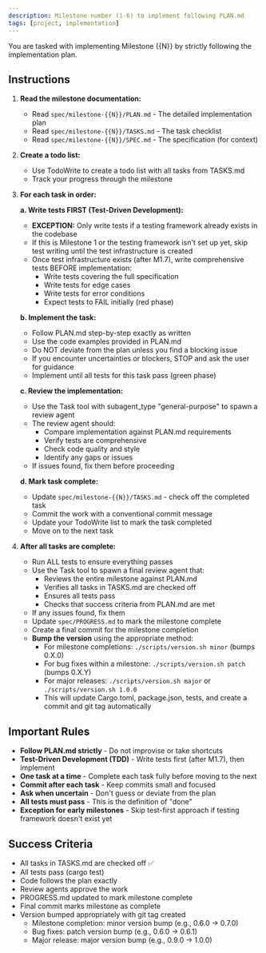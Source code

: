 ```yaml
---
description: Milestone number (1-6) to implement following PLAN.md
tags: [project, implementation]
---
```


You are tasked with implementing Milestone {{N}} by strictly following the implementation plan.

## Instructions

1. **Read the milestone documentation:**
   - Read `spec/milestone-{{N}}/PLAN.md` - The detailed implementation plan
   - Read `spec/milestone-{{N}}/TASKS.md` - The task checklist
   - Read `spec/milestone-{{N}}/SPEC.md` - The specification (for context)

2. **Create a todo list:**
   - Use TodoWrite to create a todo list with all tasks from TASKS.md
   - Track your progress through the milestone

3. **For each task in order:**

   **a. Write tests FIRST (Test-Driven Development):**
   - **EXCEPTION:** Only write tests if a testing framework already exists in the codebase
   - If this is Milestone 1 or the testing framework isn't set up yet, skip test writing until the test infrastructure is created
   - Once test infrastructure exists (after M1.7), write comprehensive tests BEFORE implementation:
     - Write tests covering the full specification
     - Write tests for edge cases
     - Write tests for error conditions
     - Expect tests to FAIL initially (red phase)

   **b. Implement the task:**
   - Follow PLAN.md step-by-step exactly as written
   - Use the code examples provided in PLAN.md
   - Do NOT deviate from the plan unless you find a blocking issue
   - If you encounter uncertainties or blockers, STOP and ask the user for guidance
   - Implement until all tests for this task pass (green phase)

   **c. Review the implementation:**
   - Use the Task tool with subagent_type "general-purpose" to spawn a review agent
   - The review agent should:
     - Compare implementation against PLAN.md requirements
     - Verify tests are comprehensive
     - Check code quality and style
     - Identify any gaps or issues
   - If issues found, fix them before proceeding

   **d. Mark task complete:**
   - Update `spec/milestone-{{N}}/TASKS.md` - check off the completed task
   - Commit the work with a conventional commit message
   - Update your TodoWrite list to mark the task completed
   - Move on to the next task

4. **After all tasks are complete:**
   - Run ALL tests to ensure everything passes
   - Use the Task tool to spawn a final review agent that:
     - Reviews the entire milestone against PLAN.md
     - Verifies all tasks in TASKS.md are checked off
     - Ensures all tests pass
     - Checks that success criteria from PLAN.md are met
   - If any issues found, fix them
   - Update `spec/PROGRESS.md` to mark the milestone complete
   - Create a final commit for the milestone completion
   - **Bump the version** using the appropriate method:
     - For milestone completions: `./scripts/version.sh minor` (bumps 0.X.0)
     - For bug fixes within a milestone: `./scripts/version.sh patch` (bumps 0.X.Y)
     - For major releases: `./scripts/version.sh major` or `./scripts/version.sh 1.0.0`
     - This will update Cargo.toml, package.json, tests, and create a commit and git tag automatically

## Important Rules

- **Follow PLAN.md strictly** - Do not improvise or take shortcuts
- **Test-Driven Development (TDD)** - Write tests first (after M1.7), then implement
- **One task at a time** - Complete each task fully before moving to the next
- **Commit after each task** - Keep commits small and focused
- **Ask when uncertain** - Don't guess or deviate from the plan
- **All tests must pass** - This is the definition of "done"
- **Exception for early milestones** - Skip test-first approach if testing framework doesn't exist yet

## Success Criteria

- All tasks in TASKS.md are checked off ✅
- All tests pass (cargo test)
- Code follows the plan exactly
- Review agents approve the work
- PROGRESS.md updated to mark milestone complete
- Final commit marks milestone as complete
- Version bumped appropriately with git tag created
  - Milestone completion: minor version bump (e.g., 0.6.0 -> 0.7.0)
  - Bug fixes: patch version bump (e.g., 0.6.0 -> 0.6.1)
  - Major release: major version bump (e.g., 0.9.0 -> 1.0.0)
